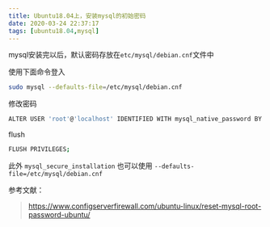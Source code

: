 ```yaml
---
title: Ubuntu18.04上，安装mysql的初始密码
date: 2020-03-24 22:37:17
tags: [ubuntu18.04,mysql]
---
```


mysql安装完以后，默认密码存放在`etc/mysql/debian.cnf`文件中

使用下面命令登入

``` bash
sudo mysql --defaults-file=/etc/mysql/debian.cnf
```

修改密码
``` bash
ALTER USER 'root'@'localhost' IDENTIFIED WITH mysql_native_password BY 'new-password';
```

flush
``` bash
FLUSH PRIVILEGES;
```

此外 `mysql_secure_installation` 也可以使用 `--defaults-file=/etc/mysql/debian.cnf`



参考文献：
> https://www.configserverfirewall.com/ubuntu-linux/reset-mysql-root-password-ubuntu/